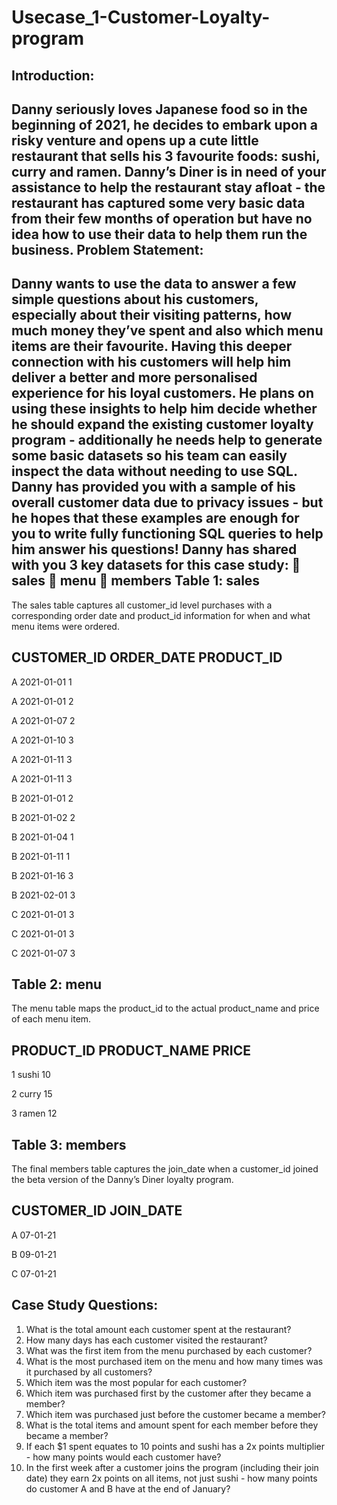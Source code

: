 # Usecase_1-Customer-Loyalty-program

Introduction:
------------
Danny seriously loves Japanese food so in the beginning of 2021, he decides to embark upon a 
risky venture and opens up a cute little restaurant that sells his 3 favourite foods: sushi, curry 
and ramen. 
Danny’s Diner is in need of your assistance to help the restaurant stay afloat - the restaurant 
has captured some very basic data from their few months of operation but have no idea how 
to use their data to help them run the business. 
Problem Statement: 
-----------------
Danny wants to use the data to answer a few simple questions about his customers, especially 
about their visiting patterns, how much money they’ve spent and also which menu items are 
their favourite. Having this deeper connection with his customers will help him deliver a better 
and more personalised experience for his loyal customers. 
He plans on using these insights to help him decide whether he should expand the existing 
customer loyalty program - additionally he needs help to generate some basic datasets so his 
team can easily inspect the data without needing to use SQL. 
Danny has provided you with a sample of his overall customer data due to privacy issues - but 
he hopes that these examples are enough for you to write fully functioning SQL queries to help 
him answer his questions! 
Danny has shared with you 3 key datasets for this case study: 
 sales 
 menu 
 members
Table 1: sales 
---------------
The sales table captures all customer_id level purchases with a corresponding order date 
and product_id information for when and what menu items were ordered.

CUSTOMER_ID         ORDER_DATE           PRODUCT_ID
------------------------------------------------------
A	                  2021-01-01	             1

A	                  2021-01-01	             2

A	                  2021-01-07	             2

A	                  2021-01-10	             3

A	                  2021-01-11	             3

A	                  2021-01-11	             3

B	                  2021-01-01	             2

B	                  2021-01-02	             2

B	                  2021-01-04	             1

B	                  2021-01-11	             1

B	                  2021-01-16	             3

B	                  2021-02-01	             3

C	                  2021-01-01	             3

C	                  2021-01-01	             3 

C	                  2021-01-07	             3

Table 2: menu
--------------
The menu table maps the product_id to the actual product_name and price of each menu 
item.

PRODUCT_ID            PRODUCT_NAME            PRICE
------------------------------------------------------
1	                    sushi	                   10

2	                    curry	                   15

3	                    ramen	                   12

Table 3: members 
-----------------
The final members table captures the join_date when a customer_id joined the beta version of
the Danny’s Diner loyalty program. 

CUSTOMER_ID            JOIN_DATE
---------------------------------
A             	       07-01-21 

B	                     09-01-21 

C	                     07-01-21 


Case Study Questions: 
---------------------
1) What is the total amount each customer spent at the restaurant? 
2) How many days has each customer visited the restaurant? 
3) What was the first item from the menu purchased by each customer? 
4) What is the most purchased item on the menu and how many times was it purchased by all 
customers? 
5) Which item was the most popular for each customer? 
6) Which item was purchased first by the customer after they became a member? 
7) Which item was purchased just before the customer became a member? 
8) What is the total items and amount spent for each member before they became a 
member? 
9) If each $1 spent equates to 10 points and sushi has a 2x points multiplier - how many points 
would each customer have? 
10) In the first week after a customer joins the program (including their join date) they earn 
2x points on all items, not just sushi - how many points do customer A and B have at the 
end of January?








